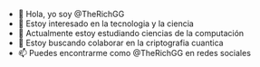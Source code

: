 - 👋 Hola, yo soy @TheRichGG
- 👀 Estoy interesado en la tecnologia y la ciencia
- 🌱 Actualmente estoy estudiando ciencias de la computación
- 💞️ Estoy buscando colaborar en la criptografia cuantica
- 📫 Puedes encontrarme como @TheRichGG en redes sociales
